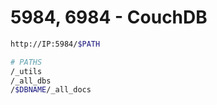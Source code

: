 # 5984, 6984 - CouchDB

```bash
http://IP:5984/$PATH

# PATHS
/_utils
/_all_dbs
/$DBNAME/_all_docs
```
